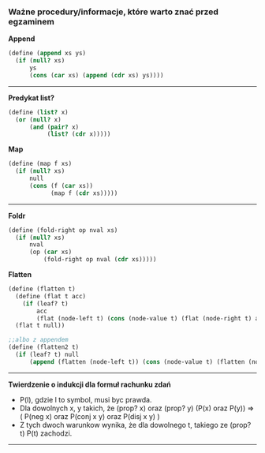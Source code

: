 ### Ważne procedury/informacje, które warto znać przed egzaminem ###

**Append**
```scheme
(define (append xs ys)
  (if (null? xs)
      ys
      (cons (car xs) (append (cdr xs) ys))))
```
***

**Predykat list?**
```scheme
(define (list? x)
  (or (null? x)
      (and (pair? x)
           (list? (cdr x)))))
```

**Map**
```scheme
(define (map f xs)
  (if (null? xs)
      null
      (cons (f (car xs))
            (map f (cdr xs)))))
```
***

**Foldr**
```scheme
(define (fold-right op nval xs)
  (if (null? xs)
      nval
      (op (car xs)
          (fold-right op nval (cdr xs)))))
```

**Flatten**
```scheme
(define (flatten t)
  (define (flat t acc)
    (if (leaf? t)
        acc
        (flat (node-left t) (cons (node-value t) (flat (node-right t) acc)))))
  (flat t null))

;;albo z appendem
(define (flatten2 t)
  (if (leaf? t) null
      (append (flatten (node-left t)) (cons (node-value t) (flatten (node-right t))))))
```
***

**Twierdzenie o indukcji dla formuł rachunku zdań**
<ul>
<li> P(l), gdzie l to symbol, musi byc prawda. </li>
<li>Dla dowolnych x, y takich, że (prop? x) oraz (prop? y) (P(x) oraz P(y)) => ( P(neg x) oraz P(conj x y) oraz P(disj x y) )</li>

<li>Z tych dwoch warunkow wynika, że dla dowolnego t, takiego ze (prop? t) P(t) zachodzi.</li>
</ul>

***